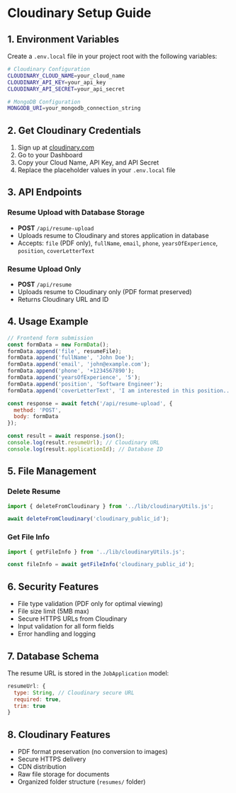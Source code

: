 # Cloudinary Setup Guide

## 1. Environment Variables

Create a `.env.local` file in your project root with the following variables:

```bash
# Cloudinary Configuration
CLOUDINARY_CLOUD_NAME=your_cloud_name
CLOUDINARY_API_KEY=your_api_key
CLOUDINARY_API_SECRET=your_api_secret

# MongoDB Configuration
MONGODB_URI=your_mongodb_connection_string
```

## 2. Get Cloudinary Credentials

1. Sign up at [cloudinary.com](https://cloudinary.com)
2. Go to your Dashboard
3. Copy your Cloud Name, API Key, and API Secret
4. Replace the placeholder values in your `.env.local` file

## 3. API Endpoints

### Resume Upload with Database Storage
- **POST** `/api/resume-upload`
- Uploads resume to Cloudinary and stores application in database
- Accepts: `file` (PDF only), `fullName`, `email`, `phone`, `yearsOfExperience`, `position`, `coverLetterText`

### Resume Upload Only
- **POST** `/api/resume`
- Uploads resume to Cloudinary only (PDF format preserved)
- Returns Cloudinary URL and ID

## 4. Usage Example

```javascript
// Frontend form submission
const formData = new FormData();
formData.append('file', resumeFile);
formData.append('fullName', 'John Doe');
formData.append('email', 'john@example.com');
formData.append('phone', '+1234567890');
formData.append('yearsOfExperience', '5');
formData.append('position', 'Software Engineer');
formData.append('coverLetterText', 'I am interested in this position...');

const response = await fetch('/api/resume-upload', {
  method: 'POST',
  body: formData
});

const result = await response.json();
console.log(result.resumeUrl); // Cloudinary URL
console.log(result.applicationId); // Database ID
```

## 5. File Management

### Delete Resume
```javascript
import { deleteFromCloudinary } from '../lib/cloudinaryUtils.js';

await deleteFromCloudinary('cloudinary_public_id');
```

### Get File Info
```javascript
import { getFileInfo } from '../lib/cloudinaryUtils.js';

const fileInfo = await getFileInfo('cloudinary_public_id');
```

## 6. Security Features

- File type validation (PDF only for optimal viewing)
- File size limit (5MB max)
- Secure HTTPS URLs from Cloudinary
- Input validation for all form fields
- Error handling and logging

## 7. Database Schema

The resume URL is stored in the `JobApplication` model:

```javascript
resumeUrl: {
  type: String, // Cloudinary secure URL
  required: true,
  trim: true
}
```

## 8. Cloudinary Features

- PDF format preservation (no conversion to images)
- Secure HTTPS delivery
- CDN distribution
- Raw file storage for documents
- Organized folder structure (`resumes/` folder)
